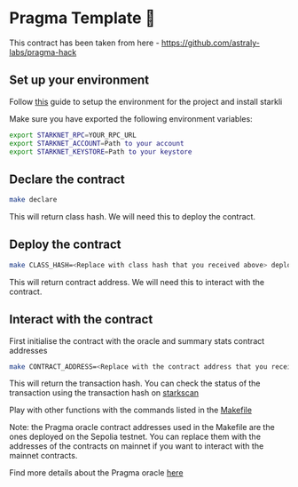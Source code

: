 # Pragma Template 🧪

This contract has been taken from here - https://github.com/astraly-labs/pragma-hack

## Set up your environment

Follow [this](https://docs.starknet.io/documentation/quick_start/environment_setup/) guide to setup the environment for the project and install starkli

Make sure you have exported the following environment variables:

```bash
export STARKNET_RPC=YOUR_RPC_URL
export STARKNET_ACCOUNT=Path to your account
export STARKNET_KEYSTORE=Path to your keystore
```

## Declare the contract

```bash
make declare
```

This will return class hash. We will need this to deploy the contract.

## Deploy the contract

```bash
make CLASS_HASH=<Replace with class hash that you received above> deploy
```

This will return contract address. We will need this to interact with the contract.

## Interact with the contract

First initialise the contract with the oracle and summary stats contract addresses

```bash
make CONTRACT_ADDRESS=<Replace with the contract address that you received above> initialise-pragma
```

This will return the transaction hash. You can check the status of the transaction using the transaction hash on [starkscan](https://sepolia.starkscan.co/)

Play with other functions with the commands listed in the [Makefile](Makefile)

Note: the Pragma oracle contract addresses used in the Makefile are the ones deployed on the Sepolia testnet. You can replace them with the addresses of the contracts on mainnet if you want to interact with the mainnet contracts.

Find more details about the Pragma oracle [here](https://docs.pragma.build/Resources/Cairo%201/data-feeds/consuming-data)
